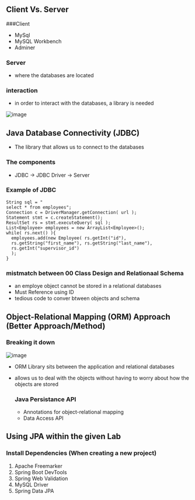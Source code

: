 ## Client Vs. Server
###Client
- MySql
- MySQL Workbench
- Adminer 

### Server
- where the databases are located


### interaction
- in order to interact with the databases, a library is needed

![image](https://github.com/Joshua-Soteras/Website-/assets/100913169/116deb77-bbc5-4321-87f0-e453bbb04b0e)


## Java Database Connectivity (JDBC) 
- The library that allows us to connect to the databases

### The components
- JDBC -> JDBC Driver -> Server

### Example of JDBC
```
String sql = "
select * from employees";
Connection c = DriverManager.getConnection( url );
Statement stmt = c.createStatement();
ResultSet rs = stmt.executeQuery( sql );
List<Employee> employees = new ArrayList<Employee>();
while( rs.next() ){
  employees.add(new Employee( rs.getInt("id"),
  rs.getString("first_name"), rs.getString("last_name"),
  rs.getInt("supervisor_id")
  );
}
``` 

### mistmatch between 00 Class Design and Relationaal Schema
- an employe object cannot be stored in a relational databases 
- Must Reference using ID
- tedious code to conver btween objects and schema


## Object-Relational Mapping (ORM) Approach (Better Approach/Method) 
### Breaking it down
![image](https://github.com/Joshua-Soteras/Website-/assets/100913169/d834f3f6-a3ad-45b1-828a-a257a426d8bb)

- ORM Library sits between the application and relational databases
- allows us to deal with the objects without having to worry about how the objects are stored

  ### Java Persistance API
  - Annotations for object-relational mapping
  - Data Access API
 
## Using JPA within the given Lab
### Install Dependencies (When creating a new project) 
1. Apache Freemarker
2. Spring Boot DevTools
3. Spring Web Validation
5. MySQL Driver
6. Spring Data JPA

   
